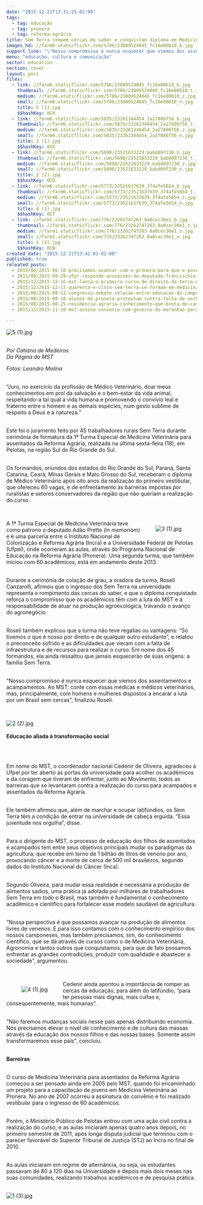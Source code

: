 ```yaml
---
date: "2015-12-21T13:31:25-02:00"
tags:
  - tag: educação
  - tag: pronera
  - tag: reforma-agrária
title: Sem Terra rompem cercas do saber e conquistam diploma em Medicina Veterinária
images_hd: //farm6.staticflickr.com/5786/23889524045_fc16e80b10_b.jpg
support_line: "\"Nosso compromisso é nunca esquecer que viemos dos assentamentos e acampamentos. Ao MST: conte com essas médicas e médicos veterinários, mas, principalmente, com homens e mulheres dispostos a encarar a luta por um Brasil sem cercas”, Roseli"
menu: "educação, cultura e comunicação"
sector: education
section: cover
layout: post
files:
  - link: //farm6.staticflickr.com/5786/23889524045_fc16e80b10_b.jpg
    thumbnail: //farm6.staticflickr.com/5786/23889524045_fc16e80b10_t.jpg
    medium: //farm6.staticflickr.com/5786/23889524045_fc16e80b10_z.jpg
    small: //farm6.staticflickr.com/5786/23889524045_fc16e80b10_n.jpg
    title: 5 (1).jpg
    $$hashKey: 0CH
  - link: //farm6.staticflickr.com/5835/23261344454_2a27886f56_b.jpg
    thumbnail: //farm6.staticflickr.com/5835/23261344454_2a27886f56_t.jpg
    medium: //farm6.staticflickr.com/5835/23261344454_2a27886f56_z.jpg
    small: //farm6.staticflickr.com/5835/23261344454_2a27886f56_n.jpg
    title: 3 (1).jpg
    $$hashKey: 0CK
  - link: //farm6.staticflickr.com/5698/23521633229_babd097230_b.jpg
    thumbnail: //farm6.staticflickr.com/5698/23521633229_babd097230_t.jpg
    medium: //farm6.staticflickr.com/5698/23521633229_babd097230_z.jpg
    small: //farm6.staticflickr.com/5698/23521633229_babd097230_n.jpg
    title: 2 (2).jpg
    $$hashKey: 0CQ
  - link: //farm6.staticflickr.com/5773/23521637639_374afe5654_b.jpg
    thumbnail: //farm6.staticflickr.com/5773/23521637639_374afe5654_t.jpg
    medium: //farm6.staticflickr.com/5773/23521637639_374afe5654_z.jpg
    small: //farm6.staticflickr.com/5773/23521637639_374afe5654_n.jpg
    title: 4 (1).jpg
    $$hashKey: 0CT
  - link: //farm1.staticflickr.com/776/23262747263_8a0cec30e1_b.jpg
    thumbnail: //farm1.staticflickr.com/776/23262747263_8a0cec30e1_t.jpg
    medium: //farm1.staticflickr.com/776/23262747263_8a0cec30e1_z.jpg
    small: //farm1.staticflickr.com/776/23262747263_8a0cec30e1_n.jpg
    title: 1 (3).jpg
    $$hashKey: 0CW
created_date: "2015-12-21T13:42:03-02:00"
published: true
releated_posts:
  - 2015/06/2015-06-18-precisamos-avancar-com-o-pronera-para-que-o-povo-tenha-uma-educacao-libertadora.md
  - 2015/09/2015-09-29-ufpr-responde-acusacoes-do-deputado-francischini-sobre-turma-do-mst.md
  - 2015/12/2015-12-16-mst-lanca-o-primeiro-curso-de-direito-da-terra-na-amazonia.md
  - 2015/12/2015-12-17-quarenta-e-cinco-sem-terra-se-formam-em-medicina-veterinaria-no-rs.md
  - 2015/08/2015-08-12-congresso-debate-relacao-entre-educacao-do-campo-e-reforma-agraria.md
  - 2015/08/2015-08-18-alunos-do-pronera-protestam-contra-falta-de-verba-no-pa.md
  - 2015/08/2015-08-25-residencia-agraria-conhecimento-que-brota-do-campo.md
  - 2015/11/2015-11-10-mst-assina-convenio-com-governo-do-maranhao-para-enfrentar-alto-indice-de-analfabetismo.md

---
```

<p><img alt="5 (1).jpg" src="//farm6.staticflickr.com/5786/23889524045_fc16e80b10_b.jpg" /></p>

<p><br />
<em>Por Catiana de Medeiros<br />
Da P&aacute;gina do MST</em></p>

<p><em>Fotos: Leandro Molina</em></p>

<p><br />
&ldquo;Juro, no exerc&iacute;cio da profiss&atilde;o de M&eacute;dico Veterin&aacute;rio, doar meus conhecimentos em prol da salva&ccedil;&atilde;o e o bem-estar da vida animal, respeitando-a tal qual a vida humana e promovendo o conv&iacute;vio leal e fraterno entre o homem e as demais esp&eacute;cies, num gesto sublime de respeito a Deus e a natureza.&rdquo;</p>

<p><br />
Este foi o juramento feito por 45 trabalhadores rurais Sem Terra durante cerim&ocirc;nia de formatura da 1&ordf; Turma Especial de Medicina Veterin&aacute;ria para assentados da Reforma Agr&aacute;ria, realizada na &uacute;ltima sexta-feira (18), em Pelotas, na regi&atilde;o Sul do Rio Grande do Sul.</p>

<p><br />
Os formandos, oriundos dos estados do Rio Grande do Sul, Paran&aacute;, Santa Catarina, Cear&aacute;, Minas Gerais e Mato Grosso do Sul, receberam o diploma de M&eacute;dico Veterin&aacute;rio ap&oacute;s oito anos da realiza&ccedil;&atilde;o do primeiro vestibular, que ofereceu 60 vagas, e de enfrentamento &agrave;s barreiras impostas por ruralistas e setores conservadores da regi&atilde;o que n&atilde;o queriam a realiza&ccedil;&atilde;o do curso.</p>

<p>&nbsp;</p>

<figure class="image" style="float:right"><img alt="3 (1).jpg" src="//farm6.staticflickr.com/5835/23261344454_2a27886f56_b.jpg" />
<figcaption></figcaption>
</figure>

<p>A 1&ordf; Turma Especial de Medicina Veterin&aacute;ria teve como patrono o deputado Ad&atilde;o Pretto <em>(in memoriam)</em> e &eacute; uma parceria entre o Instituto Nacional de Coloniza&ccedil;&atilde;o e Reforma Agr&aacute;ria (Incra) e a Universidade Federal de Pelotas (Ufpel), onde ocorreram as aulas, atrav&eacute;s do Programa Nacional de Educa&ccedil;&atilde;o na Reforma Agr&aacute;ria (Pronera).&nbsp;Uma segunda turma, que tamb&eacute;m iniciou com 60 acad&ecirc;micos, est&aacute; em andamento deste 2013.</p>

<p><br />
Durante a cerim&ocirc;nia de cola&ccedil;&atilde;o de grau, a oradora da turma, Roseli Canzarolli, afirmou que o ingresso dos Sem Terra na universidade representa o rompimento das cercas do saber, e que o diploma conquistado refor&ccedil;a o compromisso que os acad&ecirc;micos t&ecirc;m com a luta do MST e a responsabilidade de atuar na produ&ccedil;&atilde;o agroecol&oacute;gica, travando o avan&ccedil;o do agroneg&oacute;cio.</p>

<p><br />
Roseli tamb&eacute;m explicou que a turma n&atilde;o teve regalias ou vantagens: &ldquo;S&oacute; tivemos o que &eacute; nosso por direito e de qualquer outro estudante&rdquo;, e relatou o preconceito sofrido e as dificuldades que vieram com a falta de infraestrutura e de recursos para realizar o curso. Em nome dos 45 formandos, ela ainda ressaltou que jamais esquecer&atilde;o de suas origens: a fam&iacute;lia Sem Terra.</p>

<p><br />
&ldquo;Nosso compromisso &eacute; nunca esquecer que viemos dos assentamentos e acampamentos. Ao MST: conte com essas m&eacute;dicas e m&eacute;dicos veterin&aacute;rios, mas, principalmente, com homens e mulheres dispostos a encarar a luta por um Brasil sem cercas&rdquo;, finalizou Roseli.</p>

<p>&nbsp;</p>

<p><img alt="2 (2).jpg" src="//farm6.staticflickr.com/5698/23521633229_babd097230_b.jpg" /><br />
<br />
<strong>Educa&ccedil;&atilde;o aliada &agrave; transforma&ccedil;&atilde;o social</strong></p>

<p>&nbsp;</p>

<p><br />
Em nome do MST, o coordenador nacional Cedenir de Oliveira, agradeceu &agrave; Ufpel por ter aberto as portas da universidade para acolher os acad&ecirc;micos e da coragem que tiveram de enfrentar, junto ao Movimento, todos as barreiras que se levantaram contra a realiza&ccedil;&atilde;o do curso para acampados e assentados da Reforma Agr&aacute;ria.</p>

<p><br />
Ele tamb&eacute;m afirmou que, al&eacute;m de marchar e ocupar latif&uacute;ndios, os Sem Terra t&ecirc;m a condi&ccedil;&atilde;o de entrar na universidade de cabe&ccedil;a erguida. &ldquo;Essa juventude nos orgulha&rdquo;, disse.</p>

<p><br />
Para o dirigente do MST, o processo de educa&ccedil;&atilde;o dos filhos de assentados e acampados tem entre seus objetivos principais mudar os paradigmas da agricultura, que recebe em torno de 1 bilh&atilde;o de litros de veneno por ano, provocando c&acirc;ncer e a morte de cerca de 500 mil brasileiros, segundo dados do Instituto Nacional do C&acirc;ncer (Inca).</p>

<p><br />
Segundo Oliveira, para mudar essa realidade &eacute; necess&aacute;ria a produ&ccedil;&atilde;o de alimentos sadios, uma pr&aacute;tica j&aacute; adotada por milhares de trabalhadores Sem Terra em todo o Brasil, mas tamb&eacute;m &eacute; fundamental o conhecimento acad&ecirc;mico e cient&iacute;fico para fortalecer esse modelo saud&aacute;vel de agricultura.</p>

<p><br />
&ldquo;Nossa perspectiva &eacute; que possamos avan&ccedil;ar na produ&ccedil;&atilde;o de alimentos livres de venenos. E&nbsp;para isso&nbsp;contamos com o conhecimento emp&iacute;rico dos nossos camponeses, mas tamb&eacute;m precisamos, sim, do conhecimento cient&iacute;fico, que se d&aacute; atrav&eacute;s de cursos como o de Medicina Veterin&aacute;ria, Agronomia e tantos outros que conquistamos, para que de fato possamos enfrentar as grandes contradi&ccedil;&otilde;es, produzir com qualidade e abastecer a sociedade&rdquo;, argumentou.</p>

<p>&nbsp;</p>

<figure class="image" style="float:left"><img alt="4 (1).jpg" src="//farm6.staticflickr.com/5773/23521637639_374afe5654_b.jpg" />
<figcaption></figcaption>
</figure>

<p>Cedenir ainda apontou a import&acirc;ncia de romper as cercas da educa&ccedil;&atilde;o, para al&eacute;m do latif&uacute;ndio, &ldquo;para ter pessoas mais dignas, mais cultas e, consequentemente, mais humanas&rdquo;.</p>

<p><br />
&ldquo;N&atilde;o faremos mudan&ccedil;as sociais nesse pa&iacute;s apenas distribuindo economia. N&oacute;s precisamos elevar o n&iacute;vel de conhecimento e de cultura das massas atrav&eacute;s da educa&ccedil;&atilde;o dos nossos filhos e das nossas bases. Somente assim transformaremos esse pa&iacute;s&rdquo;, concluiu.</p>

<p><br />
<strong>Barreiras</strong></p>

<p><br />
O curso de Medicina Veterin&aacute;ria para assentados da Reforma Agr&aacute;ria come&ccedil;ou a ser pensado ainda em 2005 pelo MST, quando foi encaminhado um projeto para a capacita&ccedil;&atilde;o de jovens em Medicina Veterin&aacute;ria ao Pronera. No ano de 2007 ocorreu a assinatura do conv&ecirc;nio e foi realizado vestibular para o ingresso de 60 acad&ecirc;micos.</p>

<p><br />
Por&eacute;m, o Minist&eacute;rio P&uacute;blico de Pelotas entrou com uma a&ccedil;&atilde;o civil contra a realiza&ccedil;&atilde;o do curso, e as aulas iniciaram apenas quatro anos depois, no primeiro semestre de 2011, ap&oacute;s longa disputa judicial que terminou com o parecer favor&aacute;vel do Superior Tribunal de Justi&ccedil;a (STJ) ao Incra no final de 2010.</p>

<p><br />
As aulas iniciaram em regime de altern&acirc;ncia, ou seja, os estudantes passavam de 80 a 120 dias na Universidade e depois mais dois meses nas suas comunidades, realizando trabalhos acad&ecirc;micos e de pesquisa pr&aacute;tica.<br />
&nbsp;</p>

<p><img alt="1 (3).jpg" src="//farm1.staticflickr.com/776/23262747263_8a0cec30e1_b.jpg" /></p>

<p>&nbsp;</p>
